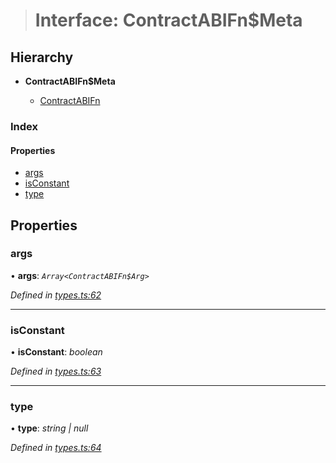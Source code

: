 > # Interface: ContractABIFn$Meta

## Hierarchy

* **ContractABIFn$Meta**

  * [ContractABIFn](_types_.contractabifn.md)

### Index

#### Properties

* [args](_types_.contractabifn_meta.md#args)
* [isConstant](_types_.contractabifn_meta.md#isconstant)
* [type](_types_.contractabifn_meta.md#type)

## Properties

###  args

• **args**: *`Array<ContractABIFn$Arg>`*

*Defined in [types.ts:62](https://github.com/polkadot-js/api/blob/9abbaab/packages/api-contract/src/types.ts#L62)*

___

###  isConstant

• **isConstant**: *boolean*

*Defined in [types.ts:63](https://github.com/polkadot-js/api/blob/9abbaab/packages/api-contract/src/types.ts#L63)*

___

###  type

• **type**: *string | null*

*Defined in [types.ts:64](https://github.com/polkadot-js/api/blob/9abbaab/packages/api-contract/src/types.ts#L64)*
